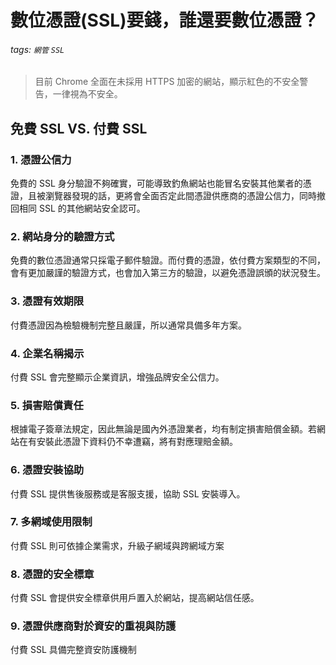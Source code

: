 # 數位憑證(SSL)要錢，誰還要數位憑證？

###### tags: `網管` `SSL`

> 目前 Chrome 全面在未採用 HTTPS 加密的網站，顯示紅色的不安全警告，一律視為不安全。

## 免費 SSL VS. 付費 SSL

### 1. 憑證公信力

免費的 SSL 身分驗證不夠確實，可能導致釣魚網站也能冒名安裝其他業者的憑證，且被瀏覽器發現的話，更將會全面否定此間憑證供應商的憑證公信力，同時撤回相同 SSL 的其他網站安全認可。

### 2. 網站身分的驗證方式

免費的數位憑證通常只採電子郵件驗證。而付費的憑證，依付費方案類型的不同，會有更加嚴謹的驗證方式，也會加入第三方的驗證，以避免憑證誤頒的狀況發生。

### 3. 憑證有效期限

付費憑證因為檢驗機制完整且嚴謹，所以通常具備多年方案。

### 4. 企業名稱揭示

付費 SSL 會完整顯示企業資訊，增強品牌安全公信力。

### 5. 損害賠償責任

根據電子簽章法規定，因此無論是國內外憑證業者，均有制定損害賠償金額。若網站在有安裝此憑證下資料仍不幸遭竊，將有對應理賠金額。

### 6. 憑證安裝協助

付費 SSL 提供售後服務或是客服支援，協助 SSL 安裝導入。

### 7. 多網域使用限制

付費 SSL 則可依據企業需求，升級子網域與跨網域方案

### 8. 憑證的安全標章

付費 SSL 會提供安全標章供用戶置入於網站，提高網站信任感。

### 9. 憑證供應商對於資安的重視與防護

付費 SSL 具備完整資安防護機制
